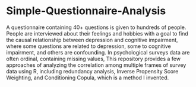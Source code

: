 # Simple-Questionnaire-Analysis
A questionnaire containing 40+ questions is given to hundreds of people.  People are interviewed about their feelings and hobbies with a goal to find the causal relationship between depression and cognitive impairment, where some questions are related to depression, some to cognitive impairment, and others are confounding. In psychological surveys data are often ordinal, containing missing values, This repository provides a few approaches of analyzing the correlation among multiple frames of survey data using R, including redundancy analysis, Inverse Propensity Score Weighting, and Conditioning Copula, which is a method I invented. 
